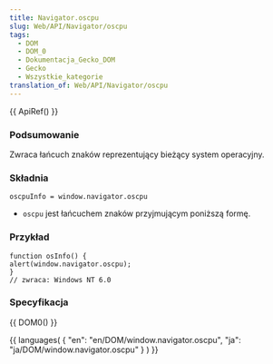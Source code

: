 ```yaml
---
title: Navigator.oscpu
slug: Web/API/Navigator/oscpu
tags:
  - DOM
  - DOM_0
  - Dokumentacja_Gecko_DOM
  - Gecko
  - Wszystkie_kategorie
translation_of: Web/API/Navigator/oscpu
---
```

{{ ApiRef() }}

### Podsumowanie

Zwraca łańcuch znaków reprezentujący bieżący system operacyjny.

### Składnia

    oscpuInfo = window.navigator.oscpu

- `oscpu` jest łańcuchem znaków przyjmującym poniższą formę.

### Przykład

    function osInfo() {
    alert(window.navigator.oscpu);
    }
    // zwraca: Windows NT 6.0

### Specyfikacja

{{ DOM0() }}



{{ languages( { "en": "en/DOM/window\.navigator.oscpu", "ja": "ja/DOM/window\.navigator.oscpu" } ) }}
